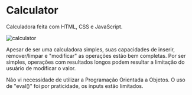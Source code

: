 # Calculator
Calculadora feita com HTML, CSS e JavaScript.

![calculator](https://user-images.githubusercontent.com/89454975/169324039-909fb5a9-bf42-49fa-b094-2fdcf539a834.png)

Apesar de ser uma calculadora simples, suas capacidades de inserir, remover/limpar e "modificar" as operações estão bem completas.
Por ser simples, operações com resultados longos podem resultar a limitação do usuário de modificar o valor.

Não vi necessidade de utilizar a Programação Orientada a Objetos.
O uso de "eval()" foi por praticidade, os inputs estão limitados.
